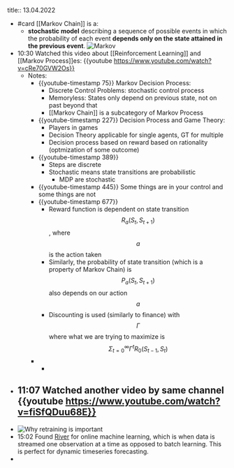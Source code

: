 title:: 13.04.2022

- #card [[Markov Chain]] is a:
	- **stochastic model** describing a sequence of possible events in which the probability of each event **depends only on the state attained in the previous event**. ![Markov](https://upload.wikimedia.org/wikipedia/commons/thumb/2/2b/Markovkate_01.svg/220px-Markovkate_01.svg.png)
- 10:30 Watched this video about [[Reinforcement Learning]] and [[Markov Process]]es: {{youtube https://www.youtube.com/watch?v=cRe70GVW2Os}}
	- Notes:
		- {{youtube-timestamp 75}} Markov Decision Process:
			- Discrete Control Problems: stochastic control process
			- Memoryless: States only depend on previous state, not on past beyond that
			- [[Markov Chain]] is a subcategory of Markov Process
		- {{youtube-timestamp 227}} Decision Process and Game Theory:
			- Players in games
			- Decision Theory applicable for single agents, GT for multiple
			- Decision process based on reward based on rationality (optmization of some outcome)
		- {{youtube-timestamp 389}}
			- Steps are discrete
			- Stochastic means state transitions are probabilistic
				- MDP are stochastic
		- {{youtube-timestamp 445}} Some things are in your control and some things are not
		- {{youtube-timestamp 677}}
			- Reward function is dependent on state transition $$R_a (S_{t}, S_{t+1})$$, where $$a$$ is the action taken
			- Similarly, the probability of state transition (which is a property of Markov Chain) is $$P_a (S_{t}, S_{t+1})$$ also depends on our action $$a$$
			- Discounting is used (similarly to finance) with $$\Gamma$$ where what we are trying to maximize is $$\Sigma_{t=0}^{\infty} \Gamma^{t} R_0(S_{t-1}, S_{t})$$
		-
			-
- 11:07 Watched another video by same channel {{youtube https://www.youtube.com/watch?v=fiSfQDuu68E}}
	-
- ![Why retraining is important](https://i0.wp.com/neptune.ai/wp-content/uploads/Retraining-models-graph.jpg?resize=768%2C645&ssl=1)
- 15:02 Found [River](https://github.com/online-ml/river) for online machine learning, which is when data is streamed one observation at a time as opposed to batch learning. This is perfect for dynamic timeseries forecasting.
-